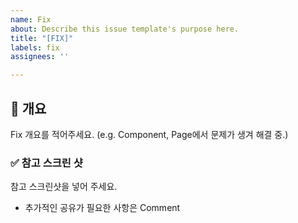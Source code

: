 ```yaml
---
name: Fix
about: Describe this issue template's purpose here.
title: "[FIX]"
labels: fix
assignees: ''

---
```


## 📌 개요

Fix 개요를 적어주세요. (e.g. Component, Page에서 문제가 생겨 해결 중.)


### ✅ 참고 스크린 샷

참고 스크린샷을 넣어 주세요.

- 추가적인 공유가 필요한 사항은 Comment
